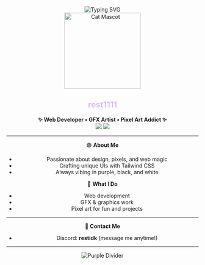  <!-- README1 -->

<div align="center">

<img src="https://readme-typing-svg.demolab.com?font=Fira+Code&size=30&pause=1000&color=D6BCFA&vCenter=true&width=435&lines=Welcome+to+my+creative+space!;Web+Dev+%7C+DFX+%7C+Pixel+Art+Fan;Tailwind+CSS+%F0%9F%92%8E+Purple%2C+Black+%26+White+Vibes" alt="Typing SVG" />

<br>
<img src="[https://user-images.githubusercontent.com/1106282/233867509-dc5f6cfa-2f05-4a8b-9e5a-d8e9a1e2b9c4.png](https://alo.ne/i/j4ec4i)" width="200" alt="Cat Mascot" />

<h2>
  <span style="color:#D6BCFA">rest1111</span>
</h2>

<p>
  <b>✨ Web Developer • GFX Artist • Pixel Art Addict ✨</b><br>
  <img src="https://img.shields.io/badge/Favorite%20Lang-Tailwind%20CSS-38BDF8?style=for-the-badge&logo=tailwindcss&logoColor=white">
  <img src="https://img.shields.io/badge/Colors-Purple,%20Black%20%26%20White-8B5CF6?style=for-the-badge">
</p>

---

🟣 **About Me**
- Passionate about design, pixels, and web magic  
- Crafting unique UIs with Tailwind CSS  
- Always vibing in purple, black, and white

🎨 **What I Do**
- Web development  
- GFX & graphics work  
- Pixel art for fun and projects

---

🤝 **Contact Me**
- Discord: **restidk** (message me anytime!)

---

![Purple Divider](https://capsule-render.vercel.app/api?type=wave&color=8B5CF6&height=80&section=footer)

</div>
